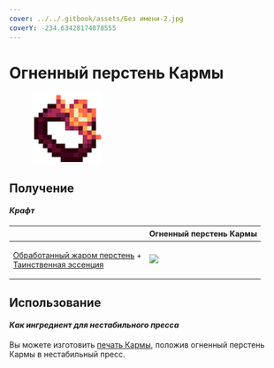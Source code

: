 ```yaml
---
cover: ../../.gitbook/assets/Без имени-2.jpg
coverY: -234.63428174878555
---
```


# Огненный перстень Кармы

<figure><img src="../../.gitbook/assets/karma_fire_ring_128.png" alt=""><figcaption></figcaption></figure>

## Получение

#### _Крафт_

| ㅤ                                                                                                                                                               | Огненный перстень Кармы                                           |
| --------------------------------------------------------------------------------------------------------------------------------------------------------------- | ----------------------------------------------------------------- |
| <p><a href="obrabotannyi-zharom-persten.md">Обработанный жаром перстень</a> +<br><a href="../essencii/tainstvennaya-essenciya.md">Таинственная эссенция</a></p> | ![](../../.gitbook/assets/miko\_custom\_karma\_fire\_ring\_0.png) |

## Использование

#### _Как ингредиент для нестабильного пресса_

Вы можете изготовить [печать Кармы](pechat-karmy.md), положив огненный перстень Кармы в нестабильный пресс.
